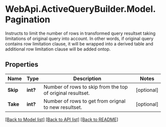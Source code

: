 # WebApi.ActiveQueryBuilder.Model.Pagination

Instructs to limit the number of rows in transformed query resultset taking limitations of original query into account. In other words, if original query contains row limitation clause, it will be wrapped into a derived table and additional row limitation clause will be added ontop.

## Properties

Name | Type | Description | Notes
------------ | ------------- | ------------- | -------------
**Skip** | **int?** | Number of rows to skip from the top of original resultset. | [optional] 
**Take** | **int?** | Number of rows to get from orignal to new resultset. | [optional] 

[[Back to Model list]](../README.md#documentation-for-models) [[Back to API list]](../README.md#documentation-for-api-endpoints) [[Back to README]](../README.md)

